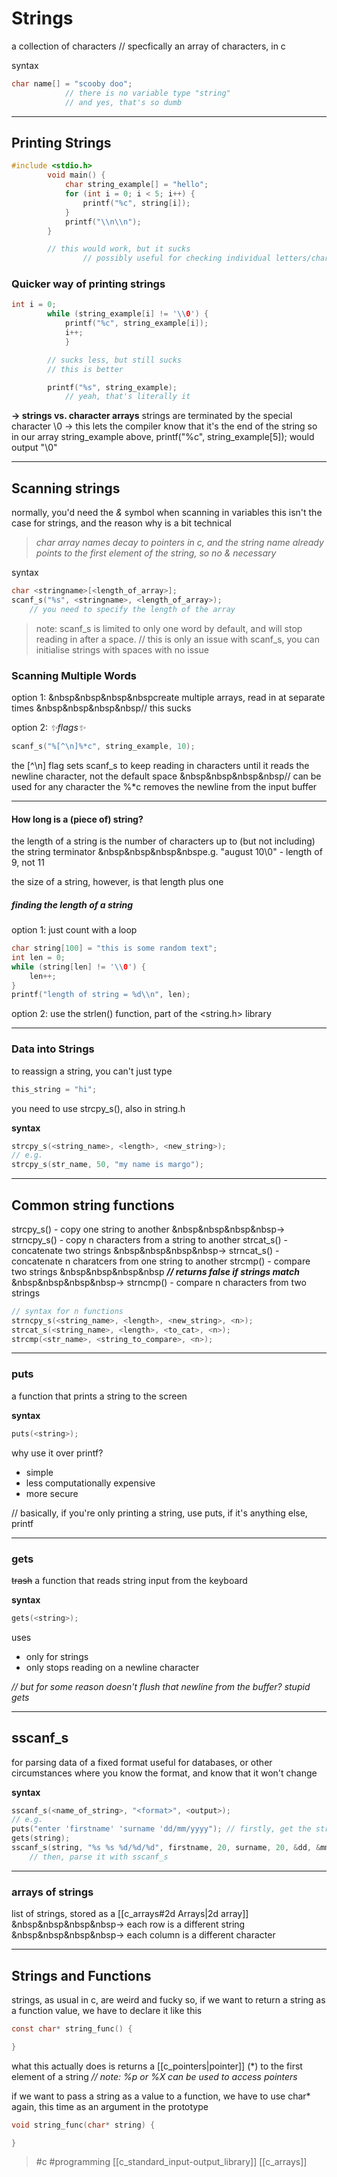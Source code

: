 # Strings
a collection of characters
// specfically an array of characters, in c

syntax
```c
char name[] = "scooby doo";
            // there is no variable type "string"
            // and yes, that's so dumb
```
---
## Printing Strings

```c
#include <stdio.h>
        void main() {
            char string_example[] = "hello";
            for (int i = 0; i < 5; i++) {
                printf("%c", string[i]);
            }
            printf("\\n\\n");
        }

        // this would work, but it sucks
				// possibly useful for checking individual letters/characters
```

### Quicker way of printing strings

```c
int i = 0;
        while (string_example[i] != '\\0') {
            printf("%c", string_example[i]);
            i++;
            }

        // sucks less, but still sucks
        // this is better

        printf("%s", string_example);
            // yeah, that's literally it
```

**→ strings vs. character arrays**
strings are terminated by the special character \0 -> this lets the compiler know that it's the end of the string so in our array string_example above, printf("%c", string_example[5]); would output "\0"

---
## Scanning strings

normally, you'd need the *&* symbol when scanning in variables
this isn't the case for strings, and the reason why is a bit technical
>*char array names decay to pointers in c, and the string name already points to the first element of the string, so no & necessary*

syntax
```c
char <stringname>[<length_of_array>];
scanf_s("%s", <stringname>, <length_of_array>);
    // you need to specify the length of the array
```

>note: scanf_s is limited to only one word by default, and will stop reading in after a space. 
>// this is only an issue with scanf_s, you can initialise strings with spaces with no issue

### Scanning Multiple Words

option 1:
&nbsp&nbsp&nbsp&nbspcreate multiple arrays, read in at separate times
&nbsp&nbsp&nbsp&nbsp// this sucks

option 2:
*✨flags✨*
```c
scanf_s("%[^\n]%*c", string_example, 10);
```

the \[^\n\] flag sets scanf_s to keep reading in characters until it reads the newline character, not the default space
&nbsp&nbsp&nbsp&nbsp// can be used for any character
the %\*c removes the newline from the input buffer

---
#### How long is a (piece of) string?

the length of a string is the number of characters up to (but not including) the string terminator
&nbsp&nbsp&nbsp&nbspe.g. "august 10\0" - length of 9, not 11

the size of a string, however, is that length plus one

##### finding the length of a string

option 1:
just count with a loop

```c
char string[100] = "this is some random text";
int len = 0;
while (string[len] != '\\0') {
	len++;
}
printf("length of string = %d\\n", len);
```

option 2:
use the strlen() function, part of the <string.h> library

---
### Data into Strings

to reassign a string, you can't just type
```c
this_string = "hi";
```

you need to use strcpy_s(), also in string.h

**syntax**

```c
strcpy_s(<string_name>, <length>, <new_string>);
// e.g.
strcpy_s(str_name, 50, "my name is margo");
```

---
## Common string functions

strcpy\_s() - copy one string to another
&nbsp&nbsp&nbsp&nbsp→ strncpy\_s() - copy n characters from a string to another
strcat\_s() - concatenate two strings
&nbsp&nbsp&nbsp&nbsp→ strncat\_s() - concatenate n charatcers from one string to another
strcmp() - compare two strings
&nbsp&nbsp&nbsp&nbsp **_// returns false if strings match_**
&nbsp&nbsp&nbsp&nbsp→ strncmp() - compare n characters from two strings

```c
// syntax for n functions
strncpy_s(<string_name>, <length>, <new_string>, <n>);
strcat_s(<string_name>, <length>, <to_cat>, <n>);
strcmp(<str_name>, <string_to_compare>, <n>);
```
---
### puts

a function that prints a string to the screen

**syntax**

```c
puts(<string>);
```

why use it over printf?
-   simple
-   less computationally expensive
-   more secure

// basically, if you're only printing a string, use puts, if it's anything else, printf

---
### gets

~~trash~~ a function that reads string input from the keyboard

**syntax**

```c
gets(<string>);
```

uses
- only for strings
- only stops reading on a newline character

*// but for some reason doesn't flush that newline from the buffer? stupid gets*

---
## sscanf\_s

for parsing data of a fixed format
useful for databases, or other circumstances where you know the format, and know that it won't change

**syntax**
```c
sscanf_s(<name_of_string>, "<format>", <output>);
// e.g.
puts("enter 'firstname' 'surname 'dd/mm/yyyy"); // firstly, get the string
gets(string);
sscanf_s(string, "%s %s %d/%d/%d", firstname, 20, surname, 20, &dd, &mm, &yyyy);
	// then, parse it with sscanf_s
```
---
### arrays of strings

list of strings, stored as a [[c_arrays#2d Arrays|2d array]]
&nbsp&nbsp&nbsp&nbsp→ each row is a different string
&nbsp&nbsp&nbsp&nbsp→ each column is a different character

---
## Strings and Functions
strings, as usual in c, are weird and fucky
so, if we want to return a string as a function value, we have to declare it like this

```c
const char* string_func() {

}
```

what this actually does is returns a [[c_pointers|pointer]] (\*) to the first element of a string
*// note: %p or %X can be used to access pointers*

if we want to pass a string as a value to a function, we have to use char* again, this time as an argument in the prototype

```c
void string_func(char* string) {

}
```

> #c #programming
> [[c_standard_input-output_library]] [[c_arrays]]
